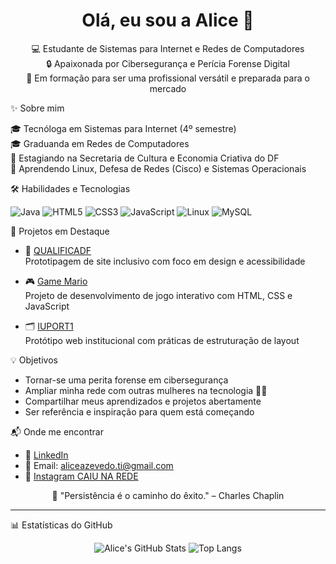 <h1 align="center">Olá, eu sou a Alice 👋</h1>

<p align="center">
  💻 Estudante de Sistemas para Internet e Redes de Computadores  
  <br>
  🔒 Apaixonada por Cibersegurança e Perícia Forense Digital  
  <br>
  🚀 Em formação para ser uma profissional versátil e preparada para o mercado  
</p>

 ✨ Sobre mim

🎓 Tecnóloga em Sistemas para Internet (4º semestre)  
🎓 Graduanda em Redes de Computadores  
📍 Estagiando na Secretaria de Cultura e Economia Criativa do DF  
🌱 Aprendendo Linux, Defesa de Redes (Cisco) e Sistemas Operacionais  

🛠️ Habilidades e Tecnologias

![Java](https://img.shields.io/badge/Java-ED8B00?style=for-the-badge&logo=java&logoColor=white)
![HTML5](https://img.shields.io/badge/HTML5-E34F26?style=for-the-badge&logo=html5&logoColor=white)
![CSS3](https://img.shields.io/badge/CSS3-1572B6?style=for-the-badge&logo=css3&logoColor=white)
![JavaScript](https://img.shields.io/badge/JavaScript-F7DF1E?style=for-the-badge&logo=javascript&logoColor=black)
![Linux](https://img.shields.io/badge/Linux-FCC624?style=for-the-badge&logo=linux&logoColor=black)
![MySQL](https://img.shields.io/badge/MySQL-005C84?style=for-the-badge&logo=mysql&logoColor=white)

🚀 Projetos em Destaque

- 🎨 [QUALIFICADF](https://github.com/alicegazv/QUALIFICADF)  
  Prototipagem de site inclusivo com foco em design e acessibilidade

- 🎮 [Game Mario](https://github.com/alicegazv/Game_mario)  
  Projeto de desenvolvimento de jogo interativo com HTML, CSS e JavaScript

- 🗂️ [IUPORT1](https://github.com/alicegazv/IUPORT1)  
  Protótipo web institucional com práticas de estruturação de layout

💡 Objetivos

- Tornar-se uma perita forense em cibersegurança  
- Ampliar minha rede com outras mulheres na tecnologia 👩‍💻  
- Compartilhar meus aprendizados e projetos abertamente  
- Ser referência e inspiração para quem está começando

 📬 Onde me encontrar

- 💼 [LinkedIn](www.linkedin.com/in/alicegws)  
- 📧 Email: aliceazevedo.ti@gmail.com
- 📸 [Instagram CAIU NA REDE](https://www.instagram.com/projetocaiunarede/)

<p align="center">
  🌙 "Persistência é o caminho do êxito." – Charles Chaplin
</p>

---
 📊 Estatísticas do GitHub

<div align="center"> 

![Alice's GitHub Stats](https://github-readme-stats.vercel.app/api?username=alicegazv&show_icons=true&theme=radical&hide=prs)   ![Top Langs](https://github-readme-stats.vercel.app/api/top-langs/?username=alicegazv&layout=compact&theme=radical)



</div>


